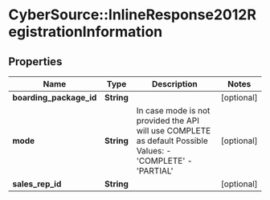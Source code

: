 # CyberSource::InlineResponse2012RegistrationInformation

## Properties
Name | Type | Description | Notes
------------ | ------------- | ------------- | -------------
**boarding_package_id** | **String** |  | [optional] 
**mode** | **String** | In case mode is not provided the API will use COMPLETE as default Possible Values:   - &#39;COMPLETE&#39;   - &#39;PARTIAL&#39;  | [optional] 
**sales_rep_id** | **String** |  | [optional] 


